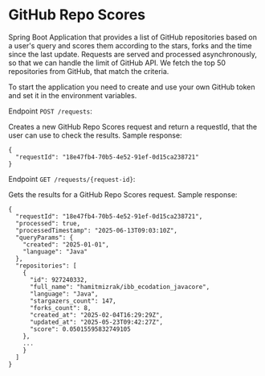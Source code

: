 # GitHub Repo Scores

Spring Boot Application that provides a list of GitHub repositories based on a user's query and scores them according to the stars, forks and the time since the last update. Requests are served and processed asynchronously, so that we can handle the limit of GitHub API. We fetch the top 50 repositories from GitHub, that match the criteria.

To start the application you need to create and use your own GitHub token and set it in the environment variables.

Endpoint `POST /requests`: 

Creates a new GitHub Repo Scores request and return a requestId, that the user can use to check the results.
Sample response:
```
{
  "requestId": "18e47fb4-70b5-4e52-91ef-0d15ca238721"
}
```

Endpoint `GET /requests/{request-id}`: 

Gets the results for a GitHub Repo Scores request.
Sample response:
```
{
  "requestId": "18e47fb4-70b5-4e52-91ef-0d15ca238721",
  "processed": true,
  "processedTimestamp": "2025-06-13T09:03:10Z",
  "queryParams": {
    "created": "2025-01-01",
    "language": "Java"
  },
  "repositories": [
    {
      "id": 927240332,
      "full_name": "hamitmizrak/ibb_ecodation_javacore",
      "language": "Java",
      "stargazers_count": 147,
      "forks_count": 8,
      "created_at": "2025-02-04T16:29:29Z",
      "updated_at": "2025-05-23T09:42:27Z",
      "score": 0.05015595832749105
    },
    ...
    }
  ]
}
```
